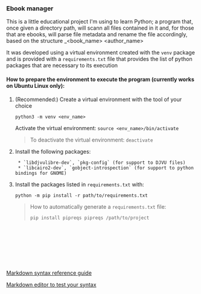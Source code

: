 ### Ebook manager


This is a little educational project I'm using to learn Python; a program that, once given a directory path, will scann all files contained in it and, for those that are ebooks, will parse file metadata and rename the file accordingly, based on the structure _<book_name> <author_name>



It was developed using a virtual environment created with the `venv` package and is provided with a `requirements.txt` file that provides the list of python packages that are necessary to its execution


#### How to prepare the environment to execute the program (currently works on Ubuntu Linux only):

1. (Recommended:) Create a virtual environment with the tool of your choice

    `python3 -m venv <env_name>`

    Activate the virtual environment:
    `source <env_name>/bin/activate`

    > To deactivate the virtual environment:    `deactivate`

2. Install the following packages: 

        * `libdjvulibre-dev`, `pkg-config` (for support to DJVU files)
        * `libcairo2-dev`, `gobject-introspection` (for support to python bindings for GNOME)


3. Install the packages listed in `requirements.txt` with:

    `python -m pip install -r path/to/requirements.txt`   

    >
    >How to automatically generate a `requirements.txt` file:
    >
    >    `pip install pipreqs
    > pipreqs /path/to/project`


<br><br><br><br><br><br>


[Markdown syntax reference guide](https://www.markdownguide.org/basic-syntax/)

[Markdown editor to test your syntax](https://stackedit.io/app#)
